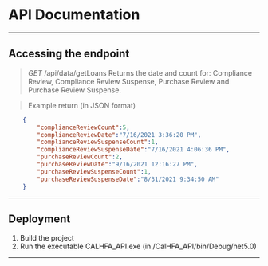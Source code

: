 # API Documentation
---
## Accessing the endpoint
> *GET* /api/data/getLoans
Returns the date and count for:
Compliance Review, Compliance Review Suspense, Purchase Review and Purchase Review Suspense.

> Example return (in JSON format)
```json
	{
		"complianceReviewCount":5,
		"complianceReviewDate":"7/16/2021 3:36:20 PM",
		"complianceReviewSuspenseCount":1,
		"complianceReviewSuspenseDate":"7/16/2021 4:06:36 PM",
		"purchaseReviewCount":2,
		"purchaseReviewDate":"9/16/2021 12:16:27 PM",
		"purchaseReviewSuspenseCount":1,
		"purchaseReviewSuspenseDate":"8/31/2021 9:34:50 AM"
	}
```
---
## Deployment
1. Build the project
1. Run the executable CALHFA_API.exe (in /CalHFA_API/bin/Debug/net5.0)
---
